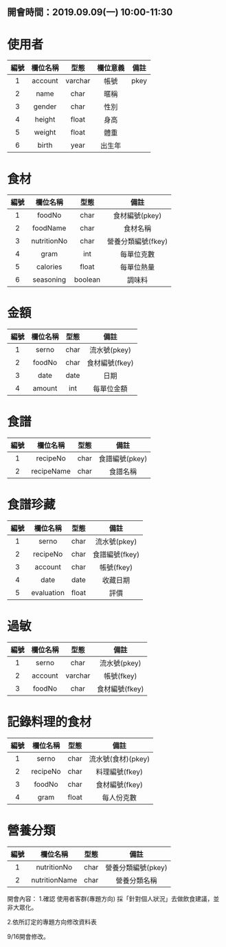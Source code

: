 ## 開會時間：2019.09.09(一) 10:00-11:30 ##
使用者
=========================
|     編號    |     欄位名稱     |     型態     |     欄位意義     |     備註     |
|:-----------:|:---------------:|:------------:|:---------------:|:------------:|
|      1      |     account     |    varchar   |       帳號      |      pkey     |
|      2      |     name        |    char      |       暱稱      |               |
|      3      |     gender      |    char      |       性別      |               |
|      4      |     height      |    float     |       身高      |               |
|      5      |     weight      |    float     |       體重      |               |
|      6      |     birth       |    year      |       出生年    |               |


食材
=========================
|     編號    |     欄位名稱     |     型態     |     備註     |
|:-----------:|:---------------:|:------------:|:-----------:|
|      1      |     foodNo      |     char     |食材編號(pkey)|
|      2      |     foodName    |     char     |   食材名稱    |
|      3      |     nutritionNo |     char     |營養分類編號(fkey)|
|      4      |     gram        |     int      |   每單位克數  |
|      5      |     calories    |     float    |   每單位熱量  |
|      6      |     seasoning   |     boolean  |   調味料      |


金額
=========================
|     編號    |     欄位名稱     |     型態     |     備註     |
|:-----------:|:---------------:|:------------:|:-----------:|
|      1      |     serno       |     char     | 流水號(pkey) |
|      2      |     foodNo      |     char     | 食材編號(fkey)|
|      3      |     date        |     date     |     日期      |
|      4      |     amount      |     int      |   每單位金額   |


食譜
=========================
|     編號    |     欄位名稱     |     型態     |     備註     |
|:-----------:|:---------------:|:------------:|:-----------:|
|      1      |     recipeNo    |      char    | 食譜編號(pkey)|
|      2      |     recipeName  |      char    | 食譜名稱     |


食譜珍藏
=========================
|     編號    |     欄位名稱     |     型態     |     備註     |
|:-----------:|:---------------:|:------------:|:-----------:|
|      1      |     serno       |    char      | 流水號(pkey)|
|      2      |     recipeNo    |    char      | 食譜編號(fkey)|
|      3      |     account     |    char      | 帳號(fkey)    |
|      4      |     date        |    date      |   收藏日期  |
|      5      |     evaluation  |    float     |     評價    |


過敏
=========================
|     編號    |     欄位名稱     |     型態     |     備註     |
|:-----------:|:---------------:|:------------:|:-----------:|
|      1      |      serno      |     char     | 流水號(pkey) |
|      2      |      account    |     varchar  | 帳號(fkey)   |
|      3      |      foodNo     |     char     | 食材編號(fkey)|


記錄料理的食材
=========================
|     編號    |     欄位名稱     |     型態     |     備註     |
|:-----------:|:---------------:|:------------:|:-----------:|
|      1      |      serno      |     char     | 流水號(食材)(pkey) |
|      2      |      recipeNo   |     char     | 料理編號(fkey)|
|      3      |      foodNo     |     char     | 食材編號(fkey)|
|      4      |      gram       |     float    | 每人份克數    |


營養分類
=========================
|     編號    |     欄位名稱     |     型態     |     備註     |
|:-----------:|:---------------:|:------------:|:-----------:|
|      1      |   nutritionNo   |     char     |營養分類編號(pkey) |
|      2      |   nutritionName |     char     |營養分類名稱  |


開會內容：
1.確認 使用者客群(專題方向)
採「針對個人狀況」去做飲食建議，並非大眾化。

2.依所訂定的專題方向修改資料表

9/16開會修改。
